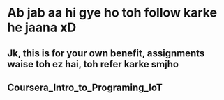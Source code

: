 # Ab jab aa hi gye ho toh follow karke he jaana xD
## Jk, this is for your own benefit, assignments waise toh ez hai, toh refer karke smjho
## Coursera_Intro_to_Programing_IoT
